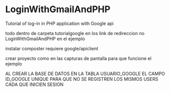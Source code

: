 # LoginWithGmailAndPHP
Tutorial of log-in in PHP application with Google api

todo dentro de carpeta tutorialgoogle en los link de redireccion no LoginWithGmailAndPHP en el ejemplo

instalar composter requiere google/apiclient

crear proyecto como en las capturas de pantalla para que funcione el ejemplo


AL CREAR LA BASE DE DATOS EN LA TABLA USUARIO_GOOGLE EL CAMPO ID_GOOGLE UNIQUE PARA QUE NO SE REGISTREN LOS MISMOS USERS CADA QUE INICIEN SESION